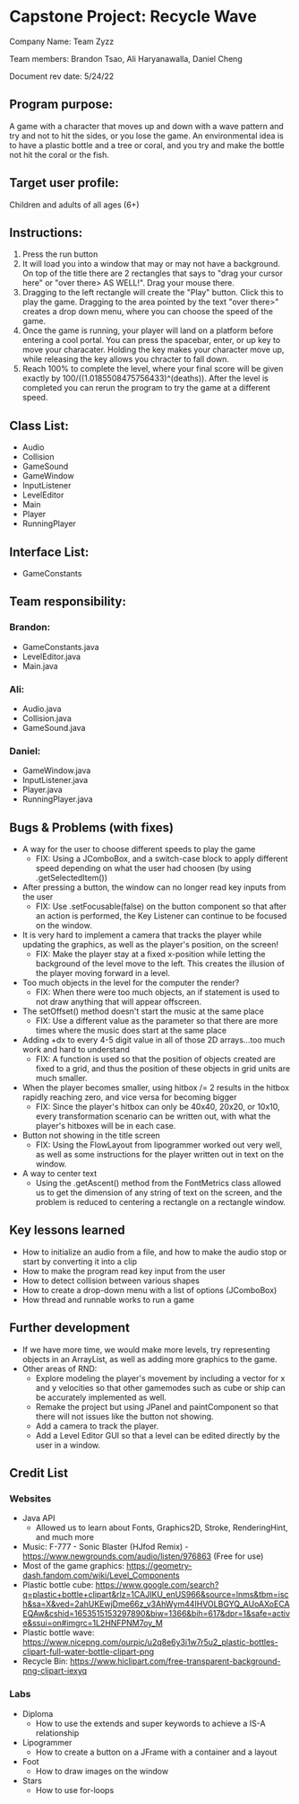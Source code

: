 # Capstone Project: Recycle Wave

Company Name: Team Zyzz

Team members: Brandon Tsao, Ali Haryanawalla, Daniel Cheng

Document rev date: 5/24/22

## Program purpose:
A game with a character that moves up and down with a wave pattern and try and not to hit the sides, or you lose the game. An environmental idea is to have a plastic bottle and a tree or coral, and you try and make the bottle not hit the coral or the fish. 

## Target user profile:
Children and adults of all ages (6+)

## Instructions: 
1. Press the run button
2. It will load you into a window that may or may not have a background. On top of the title there are 2 rectangles that says to "drag your cursor here" or "over there> AS WELL!". Drag your mouse there.
3. Dragging to the left rectangle will create the "Play" button. Click this to play the game. Dragging to the area pointed by the text "over there>" creates a drop down menu, where you can choose the speed of the game.
4. Once the game is running, your player will land on a platform before entering a cool portal. You can press the spacebar, enter, or up key to move your characater. Holding the key makes your character move up, while releasing the key allows you chracter to fall down.
5. Reach 100% to complete the level, where your final score will be given exactly by 100/((1.0185508475756433)^(deaths)). After the level is completed you can rerun the program to try the game at a different speed.

## Class List:
- Audio
- Collision
- GameSound
- GameWindow
- InputListener
- LevelEditor
- Main
- Player
- RunningPlayer
## Interface List:
- GameConstants
## Team responsibility:
### Brandon:
- GameConstants.java
- LevelEditor.java
- Main.java
### Ali:
- Audio.java
- Collision.java
- GameSound.java
### Daniel:
- GameWindow.java
- InputListener.java
- Player.java
- RunningPlayer.java
## Bugs & Problems (with fixes)
- A way for the user to choose different speeds to play the game
  - FIX: Using a JComboBox, and a switch-case block to apply different speed depending on what the user had choosen (by using .getSelectedItem())
- After pressing a button, the window can no longer read key inputs from the user
  - FIX: Use .setFocusable(false) on the button component so that after an action is performed, the Key Listener can continue to be focused on the window.
- It is very hard to implement a camera that tracks the player while updating the graphics, as well as the player's position, on the screen!
  - FIX: Make the player stay at a fixed x-position while letting the background of the level move to the left. This creates the illusion of the player moving forward in a level.
- Too much objects in the level for the computer the render?
  - FIX: When there were too much objects, an if statement is used to not draw anything that will appear offscreen.
- The setOffset() method doesn't start the music at the same place
  - FIX: Use a different value as the parameter so that there are more times where the music does start at the same place
- Adding +dx to every 4-5 digit value in all of those 2D arrays...too much work and hard to understand
  - FIX: A function is used so that the position of objects created are fixed to a grid, and thus the position of these objects in grid units are much smaller.
- When the player becomes smaller, using hitbox /= 2 results in the hitbox rapidly reaching zero, and vice versa for becoming bigger
  - FIX: Since the player's hitbox can only be 40x40, 20x20, or 10x10, every transformation scenario can be written out, with what the player's hitboxes will be in each case.
- Button not showing in the title screen
  - FIX: Using the FlowLayout from lipogrammer worked out very well, as well as some instructions for the player written out in text on the window.
- A way to center text
  - Using the .getAscent() method from the FontMetrics class allowed us to get the dimension of any string of text on the screen, and the problem is reduced to centering a rectangle on a rectangle window.
## Key lessons learned
- How to initialize an audio from a file, and how to make the audio stop or start by converting it into a clip
- How to make the program read key input from the user
- How to detect collision between various shapes
- How to create a drop-down menu with a list of options (JComboBox)
- How thread and runnable works to run a game
## Further development
- If we have more time, we would make more levels, try representing objects in an ArrayList, as well as adding more graphics to the game.
- Other areas of RND:
  - Explore modeling the player's movement by including a vector for x and y velocities so that other gamemodes such as cube or ship can be accurately implemented as well.
  - Remake the project but using JPanel and paintComponent so that there will not issues like the button not showing.
  - Add a camera to track the player.
  - Add a Level Editor GUI so that a level can be edited directly by the user in a window.
## Credit List
### Websites
- Java API
  - Allowed us to learn about Fonts, Graphics2D, Stroke, RenderingHint, and much more
- Music: F-777 - Sonic Blaster (HJfod Remix) - https://www.newgrounds.com/audio/listen/976863 (Free for use)
- Most of the game graphics: https://geometry-dash.fandom.com/wiki/Level_Components
- Plastic bottle cube: https://www.google.com/search?q=plastic+bottle+clipart&rlz=1CAJIKU_enUS966&source=lnms&tbm=isch&sa=X&ved=2ahUKEwjDme66z_v3AhWym44IHVOLBGYQ_AUoAXoECAEQAw&cshid=1653515153297890&biw=1366&bih=617&dpr=1&safe=active&ssui=on#imgrc=1L2HNFPNM7oy_M
- Plastic bottle wave: https://www.nicepng.com/ourpic/u2q8e6y3i1w7r5u2_plastic-bottles-clipart-full-water-bottle-clipart-png
- Recycle Bin: https://www.hiclipart.com/free-transparent-background-png-clipart-iexyq
### Labs
- Diploma
  - How to use the extends and super keywords to achieve a IS-A relationship
- Lipogrammer
  - How to create a button on a JFrame with a container and a layout
- Foot
  - How to draw images on the window
- Stars
  - How to use for-loops

